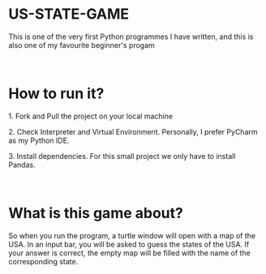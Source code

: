 <h1>US-STATE-GAME</h1>
<p>This is one of the very first Python programmes I have written, and this is also one of my favourite beginner's progam</p>
<br>
<h1>How to run it?</h1>
<p>1. Fork and Pull the project on your local machine</p>
<p>2. Check Interpreter and Virtual Environment. Personally, I prefer PyCharm as my Python IDE.</p>
<p>3. Install dependencies. For this small project we only have to install Pandas.</p>
<br>
<h1>What is this game about?</h1>
<p>So when you run the program, a turtle window will open with a map of the USA. In an input bar, you will be asked to guess the states of the USA. If your answer is correct, the empty map will be filled with the name of the corresponding state. </p>
